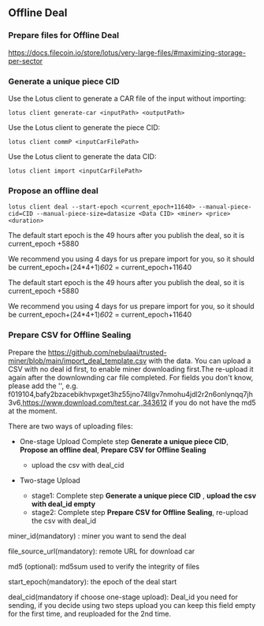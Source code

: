 ## Offline Deal
### Prepare files for Offline Deal
https://docs.filecoin.io/store/lotus/very-large-files/#maximizing-storage-per-sector

### Generate a unique piece CID
Use the Lotus client to generate a CAR file of the input without importing:
```
lotus client generate-car <inputPath> <outputPath>
```
Use the Lotus client to generate the piece CID:
```
lotus client commP <inputCarFilePath>
```
Use the Lotus client to generate the data CID:
```
lotus client import <inputCarFilePath>
```
### Propose an offline deal
```
lotus client deal --start-epoch <current_epoch+11640> --manual-piece-cid=CID --manual-piece-size=datasize <Data CID> <miner> <price> <duration>
```
The default start epoch is the 49 hours after you publish the deal, so it is current_epoch +5880

We recommend you using 4 days for us prepare import for you, so it should be  current_epoch+(24*4+1)*60*2 = current_epoch+11640

The default start epoch is the 49 hours after you publish the deal, so it is current_epoch +5880

We recommend you using 4 days for us prepare import for you, so it should be  current_epoch+(24*4+1)*60*2 = current_epoch+11640

### Prepare CSV for Offline Sealing

Prepare the https://github.com/nebulaai/trusted-miner/blob/main/import_deal_template.csv with the data.
You can upload a CSV with no deal id first, to enable miner downloading first.The re-upload it again after the downlownding car file completed.
For fields you don't know, please add the '', e.g.  f019104,bafy2bzacebikhvpxget3hz55jno74llgv7nmohu4jdl2r2n6onlynqq7jh3v6,https://www.download.com/test.car,,343612 if you do not have the md5 at the moment.

There are two ways of uploading files:

* One-stage Upload
Complete step  **Generate a unique piece CID**, **Propose an offline deal**,  **Prepare CSV for Offline Sealing**
  * upload the csv with deal_cid 

* Two-stage Upload
  * stage1: Complete step  **Generate a unique piece CID** , **upload the csv with deal_id empty**
  * stage2:  Complete step  **Prepare CSV for Offline Sealing**, re-upload the csv with deal_id


miner_id(mandatory) : miner you want to send the deal

file_source_url(mandatory): remote URL for download car

md5 (optional): md5sum used to verify the integrity of files

start_epoch(mandatory): the epoch of the deal start

deal_cid(mandatory if choose one-stage upload): Deal_id you need for sending, if you decide using two steps upload you can keep this field empty for the first time, and reuploaded for the 2nd time.
